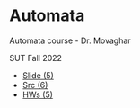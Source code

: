# Automata

Automata course - Dr. Movaghar

SUT Fall 2022

 - [Slide (5)](https://github.com/saaz742/Automata/tree/main/Slide)
 - [Src (6)](https://github.com/saaz742/Automata/tree/main/Src)
 - [HWs (5)](https://github.com/saaz742/Automata/tree/main/HWs)
